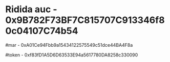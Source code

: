 # Ridida auc - 0x9B782F73BF7C815707C913346f80c04107C74b54

#mar - 0xA01Ce94Fbb9a15434122575549c51dce44BA4F8a

#token - 0xf83fD1A5D6D63533E94a5617780DA8258c330090
